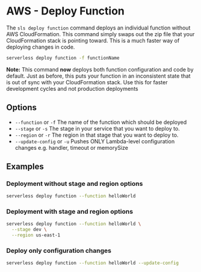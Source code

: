 # AWS - Deploy Function

The `sls deploy function` command deploys an individual function without AWS CloudFormation. This command simply swaps out the zip file that your CloudFormation stack is pointing toward. This is a much faster way of deploying changes in code.

```bash
serverless deploy function -f functionName
```

**Note:** This command **now** deploys both function configuration and code by
default. Just as before, this puts your function in an inconsistent state that
is out of sync with your CloudFormation stack. Use this for faster development
cycles and not production deployments

## Options

- `--function` or `-f` The name of the function which should be deployed
- `--stage` or `-s` The stage in your service that you want to deploy to.
- `--region` or `-r` The region in that stage that you want to deploy to.
- `--update-config` or `-u` Pushes ONLY Lambda-level configuration changes e.g. handler, timeout or memorySize

## Examples

### Deployment without stage and region options

```bash
serverless deploy function --function helloWorld
```

### Deployment with stage and region options

```bash
serverless deploy function --function helloWorld \
  --stage dev \
  --region us-east-1
```

### Deploy only configuration changes

```bash
serverless deploy function --function helloWorld --update-config
```
